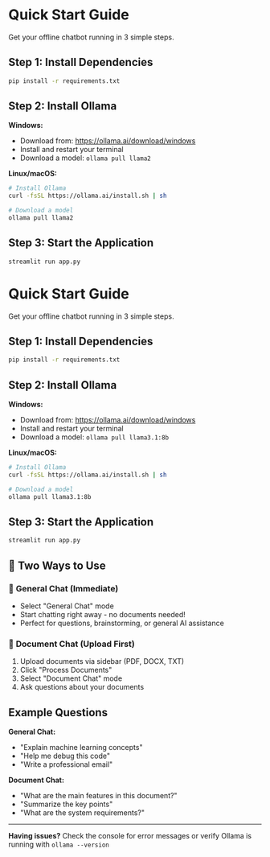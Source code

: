 # Quick Start Guide

Get your offline chatbot running in 3 simple steps.

## Step 1: Install Dependencies

```bash
pip install -r requirements.txt
```

## Step 2: Install Ollama

**Windows:**
- Download from: https://ollama.ai/download/windows
- Install and restart your terminal
- Download a model: `ollama pull llama2`

**Linux/macOS:**
```bash
# Install Ollama
curl -fsSL https://ollama.ai/install.sh | sh

# Download a model
ollama pull llama2
```

## Step 3: Start the Application

```bash
streamlit run app.py
```

# Quick Start Guide

Get your offline chatbot running in 3 simple steps.

## Step 1: Install Dependencies

```bash
pip install -r requirements.txt
```

## Step 2: Install Ollama

**Windows:**
- Download from: https://ollama.ai/download/windows  
- Install and restart your terminal
- Download a model: `ollama pull llama3.1:8b`

**Linux/macOS:**
```bash
# Install Ollama
curl -fsSL https://ollama.ai/install.sh | sh

# Download a model
ollama pull llama3.1:8b
```

## Step 3: Start the Application

```bash
streamlit run app.py
```

## 🎯 Two Ways to Use

### 💬 **General Chat (Immediate)**
- Select "General Chat" mode
- Start chatting right away - no documents needed!
- Perfect for questions, brainstorming, or general AI assistance

### 📄 **Document Chat (Upload First)**
1. Upload documents via sidebar (PDF, DOCX, TXT)
2. Click "Process Documents" 
3. Select "Document Chat" mode
4. Ask questions about your documents

## Example Questions

**General Chat:**
- "Explain machine learning concepts"
- "Help me debug this code"
- "Write a professional email"

**Document Chat:**
- "What are the main features in this document?"
- "Summarize the key points"
- "What are the system requirements?"

---

**Having issues?** Check the console for error messages or verify Ollama is running with `ollama --version`
